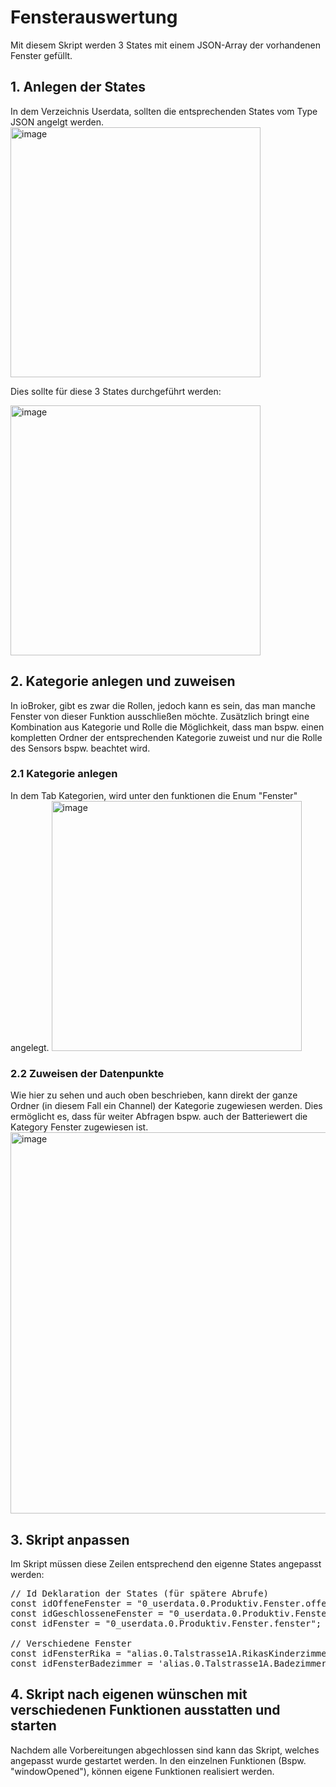 # Fensterauswertung
Mit diesem Skript werden 3 States mit einem JSON-Array der vorhandenen Fenster gefüllt.
## 1. Anlegen der States
In dem Verzeichnis Userdata, sollten die entsprechenden States vom Type JSON angelgt werden.
<img width="400" alt="image" src="https://github.com/user-attachments/assets/56dbeee8-dfe7-447f-ac4e-0f81522ae51e" />

Dies sollte für diese 3 States durchgeführt werden:

<img width="400" alt="image" src="https://github.com/user-attachments/assets/661fe1bf-fc57-434c-997e-ab16512276c0" />

## 2. Kategorie anlegen und zuweisen
In ioBroker, gibt es zwar die Rollen, jedoch kann es sein, das man manche Fenster von dieser Funktion ausschließen möchte.
Zusätzlich bringt eine Kombination aus Kategorie und Rolle die Möglichkeit, dass man bspw. einen kompletten Ordner der entsprechenden
Kategorie zuweist und nur die Rolle des Sensors bspw. beachtet wird.
### 2.1 Kategorie anlegen
In dem Tab Kategorien, wird unter den funktionen die Enum "Fenster" angelegt.
<img width="400" alt="image" src="https://github.com/user-attachments/assets/76f0659a-77a6-483f-bac4-d9afe89c4c59" />

### 2.2 Zuweisen der Datenpunkte
Wie hier zu sehen und auch oben beschrieben, kann direkt der ganze Ordner (in diesem Fall ein Channel) der Kategorie zugewiesen werden.
Dies ermöglicht es, dass für weiter Abfragen bspw. auch der Batteriewert die Kategory Fenster zugewiesen ist.
<img width="1849" height="610" alt="image" src="https://github.com/user-attachments/assets/7438686a-c7f1-4341-985c-926460ac6f84" />


## 3. Skript anpassen
Im Skript müssen diese Zeilen entsprechend den eigenne States angepasst werden:
<pre>
// Id Deklaration der States (für spätere Abrufe)
const idOffeneFenster = "0_userdata.0.Produktiv.Fenster.offeneFenster";
const idGeschlosseneFenster = "0_userdata.0.Produktiv.Fenster.geschlosseneFenster";
const idFenster = "0_userdata.0.Produktiv.Fenster.fenster";

// Verschiedene Fenster
const idFensterRika = "alias.0.Talstrasse1A.RikasKinderzimmer.Fenster.ACTUAL";
const idFensterBadezimmer = 'alias.0.Talstrasse1A.Badezimmer.Fenster.ACTUAL';
</pre>

## 4. Skript nach eigenen wünschen mit verschiedenen Funktionen ausstatten und starten
Nachdem alle Vorbereitungen abgechlossen sind kann das Skript, welches angepasst wurde gestartet werden.
In den einzelnen Funktionen (Bspw. "windowOpened"), können eigene Funktionen realisiert werden.
